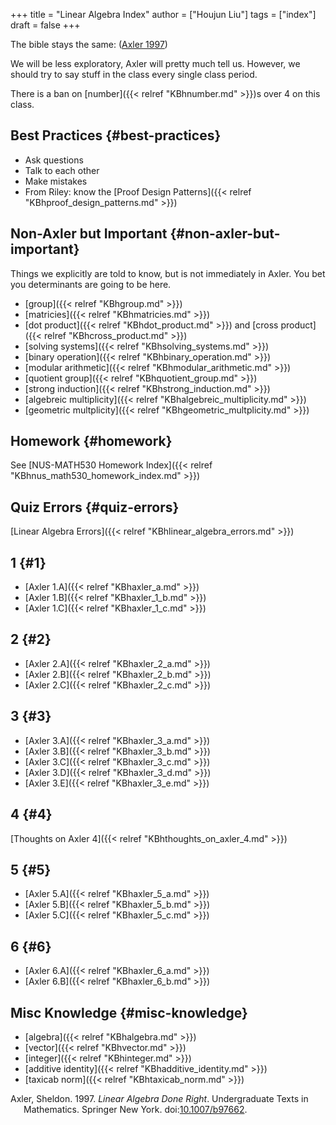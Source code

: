 +++
title = "Linear Algebra Index"
author = ["Houjun Liu"]
tags = ["index"]
draft = false
+++

The bible stays the same: (<a href="#citeproc_bib_item_1">Axler 1997</a>)

We will be less exploratory, Axler will pretty much tell us. However, we should try to say stuff in the class every single class period.

There is a ban on [number]({{< relref "KBhnumber.md" >}})s over 4 on this class.


## Best Practices {#best-practices}

-   Ask questions
-   Talk to each other
-   Make mistakes
-   From Riley: know the [Proof Design Patterns]({{< relref "KBhproof_design_patterns.md" >}})


## Non-Axler but Important {#non-axler-but-important}

Things we explicitly are told to know, but is not immediately in Axler. You bet you determinants are going to be here.

-   [group]({{< relref "KBhgroup.md" >}})
-   [matricies]({{< relref "KBhmatricies.md" >}})
-   [dot product]({{< relref "KBhdot_product.md" >}}) and [cross product]({{< relref "KBhcross_product.md" >}})
-   [solving systems]({{< relref "KBhsolving_systems.md" >}})
-   [binary operation]({{< relref "KBhbinary_operation.md" >}})
-   [modular arithmetic]({{< relref "KBhmodular_arithmetic.md" >}})
-   [quotient group]({{< relref "KBhquotient_group.md" >}})
-   [strong induction]({{< relref "KBhstrong_induction.md" >}})
-   [algebreic multiplicity]({{< relref "KBhalgebreic_multiplicity.md" >}})
-   [geometric multplicity]({{< relref "KBhgeometric_multplicity.md" >}})


## Homework {#homework}

See [NUS-MATH530 Homework Index]({{< relref "KBhnus_math530_homework_index.md" >}})


## Quiz Errors {#quiz-errors}

[Linear Algebra Errors]({{< relref "KBhlinear_algebra_errors.md" >}})


## 1 {#1}

-   [Axler 1.A]({{< relref "KBhaxler_a.md" >}})
-   [Axler 1.B]({{< relref "KBhaxler_1_b.md" >}})
-   [Axler 1.C]({{< relref "KBhaxler_1_c.md" >}})


## 2 {#2}

-   [Axler 2.A]({{< relref "KBhaxler_2_a.md" >}})
-   [Axler 2.B]({{< relref "KBhaxler_2_b.md" >}})
-   [Axler 2.C]({{< relref "KBhaxler_2_c.md" >}})


## 3 {#3}

-   [Axler 3.A]({{< relref "KBhaxler_3_a.md" >}})
-   [Axler 3.B]({{< relref "KBhaxler_3_b.md" >}})
-   [Axler 3.C]({{< relref "KBhaxler_3_c.md" >}})
-   [Axler 3.D]({{< relref "KBhaxler_3_d.md" >}})
-   [Axler 3.E]({{< relref "KBhaxler_3_e.md" >}})


## 4 {#4}

[Thoughts on Axler 4]({{< relref "KBhthoughts_on_axler_4.md" >}})


## 5 {#5}

-   [Axler 5.A]({{< relref "KBhaxler_5_a.md" >}})
-   [Axler 5.B]({{< relref "KBhaxler_5_b.md" >}})
-   [Axler 5.C]({{< relref "KBhaxler_5_c.md" >}})


## 6 {#6}

-   [Axler 6.A]({{< relref "KBhaxler_6_a.md" >}})
-   [Axler 6.B]({{< relref "KBhaxler_6_b.md" >}})


## Misc Knowledge {#misc-knowledge}

-   [algebra]({{< relref "KBhalgebra.md" >}})
-   [vector]({{< relref "KBhvector.md" >}})
-   [integer]({{< relref "KBhinteger.md" >}})
-   [additive identity]({{< relref "KBhadditive_identity.md" >}})
-   [taxicab norm]({{< relref "KBhtaxicab_norm.md" >}})



<style>.csl-entry{text-indent: -1.5em; margin-left: 1.5em;}</style><div class="csl-bib-body">
  <div class="csl-entry"><a id="citeproc_bib_item_1"></a>Axler, Sheldon. 1997. <i>Linear Algebra Done Right</i>. Undergraduate Texts in Mathematics. Springer New York. doi:<a href="https://doi.org/10.1007/b97662">10.1007/b97662</a>.</div>
</div>
